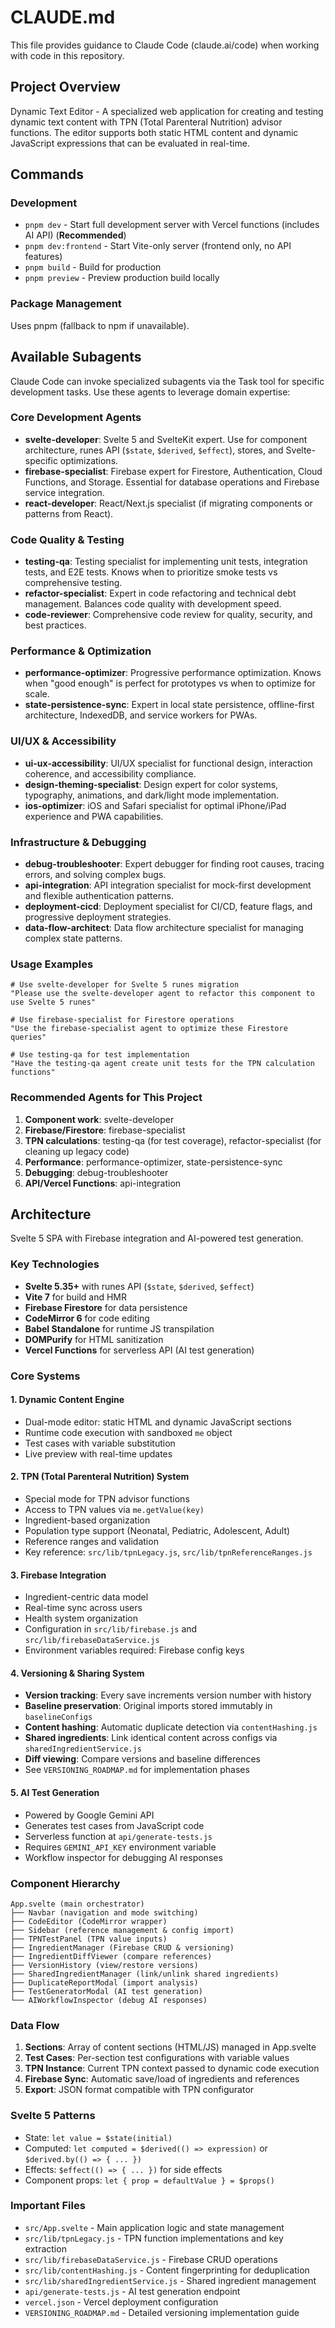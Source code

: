 # CLAUDE.md

This file provides guidance to Claude Code (claude.ai/code) when working with code in this repository.

## Project Overview

Dynamic Text Editor - A specialized web application for creating and testing dynamic text content with TPN (Total Parenteral Nutrition) advisor functions. The editor supports both static HTML content and dynamic JavaScript expressions that can be evaluated in real-time.

## Commands

### Development
- `pnpm dev` - Start full development server with Vercel functions (includes AI API) (**Recommended**)
- `pnpm dev:frontend` - Start Vite-only server (frontend only, no API features)
- `pnpm build` - Build for production
- `pnpm preview` - Preview production build locally

### Package Management
Uses pnpm (fallback to npm if unavailable).

## Available Subagents

Claude Code can invoke specialized subagents via the Task tool for specific development tasks. Use these agents to leverage domain expertise:

### Core Development Agents
- **svelte-developer**: Svelte 5 and SvelteKit expert. Use for component architecture, runes API (`$state`, `$derived`, `$effect`), stores, and Svelte-specific optimizations.
- **firebase-specialist**: Firebase expert for Firestore, Authentication, Cloud Functions, and Storage. Essential for database operations and Firebase service integration.
- **react-developer**: React/Next.js specialist (if migrating components or patterns from React).

### Code Quality & Testing
- **testing-qa**: Testing specialist for implementing unit tests, integration tests, and E2E tests. Knows when to prioritize smoke tests vs comprehensive testing.
- **refactor-specialist**: Expert in code refactoring and technical debt management. Balances code quality with development speed.
- **code-reviewer**: Comprehensive code review for quality, security, and best practices.

### Performance & Optimization
- **performance-optimizer**: Progressive performance optimization. Knows when "good enough" is perfect for prototypes vs when to optimize for scale.
- **state-persistence-sync**: Expert in local state persistence, offline-first architecture, IndexedDB, and service workers for PWAs.

### UI/UX & Accessibility
- **ui-ux-accessibility**: UI/UX specialist for functional design, interaction coherence, and accessibility compliance.
- **design-theming-specialist**: Design expert for color systems, typography, animations, and dark/light mode implementation.
- **ios-optimizer**: iOS and Safari specialist for optimal iPhone/iPad experience and PWA capabilities.

### Infrastructure & Debugging
- **debug-troubleshooter**: Expert debugger for finding root causes, tracing errors, and solving complex bugs.
- **api-integration**: API integration specialist for mock-first development and flexible authentication patterns.
- **deployment-cicd**: Deployment specialist for CI/CD, feature flags, and progressive deployment strategies.
- **data-flow-architect**: Data flow architecture specialist for managing complex state patterns.

### Usage Examples
```
# Use svelte-developer for Svelte 5 runes migration
"Please use the svelte-developer agent to refactor this component to use Svelte 5 runes"

# Use firebase-specialist for Firestore operations
"Use the firebase-specialist agent to optimize these Firestore queries"

# Use testing-qa for test implementation
"Have the testing-qa agent create unit tests for the TPN calculation functions"
```

### Recommended Agents for This Project
1. **Component work**: svelte-developer
2. **Firebase/Firestore**: firebase-specialist  
3. **TPN calculations**: testing-qa (for test coverage), refactor-specialist (for cleaning up legacy code)
4. **Performance**: performance-optimizer, state-persistence-sync
5. **Debugging**: debug-troubleshooter
6. **API/Vercel Functions**: api-integration

## Architecture

Svelte 5 SPA with Firebase integration and AI-powered test generation.

### Key Technologies
- **Svelte 5.35+** with runes API (`$state`, `$derived`, `$effect`)
- **Vite 7** for build and HMR
- **Firebase Firestore** for data persistence
- **CodeMirror 6** for code editing
- **Babel Standalone** for runtime JS transpilation
- **DOMPurify** for HTML sanitization
- **Vercel Functions** for serverless API (AI test generation)

### Core Systems

#### 1. Dynamic Content Engine
- Dual-mode editor: static HTML and dynamic JavaScript sections
- Runtime code execution with sandboxed `me` object
- Test cases with variable substitution
- Live preview with real-time updates

#### 2. TPN (Total Parenteral Nutrition) System
- Special mode for TPN advisor functions
- Access to TPN values via `me.getValue(key)`
- Ingredient-based organization
- Population type support (Neonatal, Pediatric, Adolescent, Adult)
- Reference ranges and validation
- Key reference: `src/lib/tpnLegacy.js`, `src/lib/tpnReferenceRanges.js`

#### 3. Firebase Integration
- Ingredient-centric data model
- Real-time sync across users
- Health system organization
- Configuration in `src/lib/firebase.js` and `src/lib/firebaseDataService.js`
- Environment variables required: Firebase config keys

#### 4. Versioning & Sharing System
- **Version tracking**: Every save increments version number with history
- **Baseline preservation**: Original imports stored immutably in `baselineConfigs`
- **Content hashing**: Automatic duplicate detection via `contentHashing.js`
- **Shared ingredients**: Link identical content across configs via `sharedIngredientService.js`
- **Diff viewing**: Compare versions and baseline differences
- See `VERSIONING_ROADMAP.md` for implementation phases

#### 5. AI Test Generation
- Powered by Google Gemini API
- Generates test cases from JavaScript code
- Serverless function at `api/generate-tests.js`
- Requires `GEMINI_API_KEY` environment variable
- Workflow inspector for debugging AI responses

### Component Hierarchy
```
App.svelte (main orchestrator)
├── Navbar (navigation and mode switching)
├── CodeEditor (CodeMirror wrapper)
├── Sidebar (reference management & config import)
├── TPNTestPanel (TPN value inputs)
├── IngredientManager (Firebase CRUD & versioning)
├── IngredientDiffViewer (compare references)
├── VersionHistory (view/restore versions)
├── SharedIngredientManager (link/unlink shared ingredients)
├── DuplicateReportModal (import analysis)
├── TestGeneratorModal (AI test generation)
└── AIWorkflowInspector (debug AI responses)
```

### Data Flow
1. **Sections**: Array of content sections (HTML/JS) managed in App.svelte
2. **Test Cases**: Per-section test configurations with variable values
3. **TPN Instance**: Current TPN context passed to dynamic code execution
4. **Firebase Sync**: Automatic save/load of ingredients and references
5. **Export**: JSON format compatible with TPN configurator

### Svelte 5 Patterns
- State: `let value = $state(initial)`
- Computed: `let computed = $derived(() => expression)` or `$derived.by(() => { ... })`
- Effects: `$effect(() => { ... })` for side effects
- Component props: `let { prop = defaultValue } = $props()`

### Important Files
- `src/App.svelte` - Main application logic and state management
- `src/lib/tpnLegacy.js` - TPN function implementations and key extraction
- `src/lib/firebaseDataService.js` - Firebase CRUD operations
- `src/lib/contentHashing.js` - Content fingerprinting for deduplication
- `src/lib/sharedIngredientService.js` - Shared ingredient management
- `api/generate-tests.js` - AI test generation endpoint
- `vercel.json` - Vercel deployment configuration
- `VERSIONING_ROADMAP.md` - Detailed versioning implementation guide